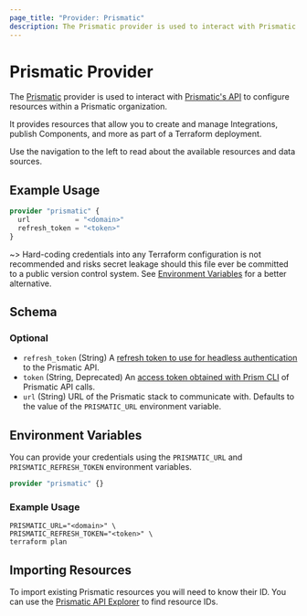 ```yaml
---
page_title: "Provider: Prismatic"
description: The Prismatic provider is used to interact with Prismatic's API.
---
```


# Prismatic Provider

The [Prismatic](https://prismatic.io/) provider is used to interact with [Prismatic's API](https://prismatic.io/docs/api/api-overview/)
to configure resources within a Prismatic organization.

It provides resources that allow you to create and manage Integrations, publish Components, and more as part of a Terraform deployment.

Use the navigation to the left to read about the available resources and data sources.

## Example Usage

```terraform
provider "prismatic" {
  url           = "<domain>"
  refresh_token = "<token>"
}
```

~> Hard-coding credentials into any Terraform configuration is not recommended and risks secret leakage should this
file ever be committed to a public version control system. See [Environment Variables](#environment-variables) for a
better alternative.

<!-- schema generated by tfplugindocs -->
## Schema

### Optional

- `refresh_token` (String) A [refresh token to use for headless authentication](https://prismatic.io/docs/cli/bash-scripting/#headless-prism-usage-for-cicd-pipelines) to the Prismatic API.
- `token` (String, Deprecated) An [access token obtained with Prism CLI](https://prismatic.io/docs/cli/prism/#metoken) of Prismatic API calls.
- `url` (String) URL of the Prismatic stack to communicate with. Defaults to the value of the `PRISMATIC_URL` environment variable.

## Environment Variables

You can provide your credentials using the `PRISMATIC_URL` and `PRISMATIC_REFRESH_TOKEN` environment variables.

```terraform
provider "prismatic" {}
```

### Example Usage
```shell
PRISMATIC_URL="<domain>" \
PRISMATIC_REFRESH_TOKEN="<token>" \
terraform plan
```

## Importing Resources

To import existing Prismatic resources you will need to know their ID. You can use the 
[Prismatic API Explorer](https://prismatic.io/docs/explorer/) to find resource IDs.